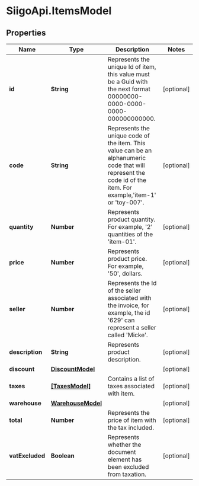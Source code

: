 # SiigoApi.ItemsModel

## Properties

Name | Type | Description | Notes
------------ | ------------- | ------------- | -------------
**id** | **String** | Represents the unique Id of item, this value must be a Guid  with the next format 00000000-0000-0000-0000-000000000000. | [optional] 
**code** | **String** | Represents the unique code of the item. This value can be an alphanumeric  code that will represent the code id of the item.  For example,&#39;item-1&#39; or &#39;toy-007&#39;. | [optional] 
**quantity** | **Number** | Represents product quantity.  For example, &#39;2&#39; quantities of the &#39;item-01&#39;. | [optional] 
**price** | **Number** | Represents product price.  For example, &#39;50&#39;, dollars. | [optional] 
**seller** | **Number** | Represents the Id of the seller associated with the invoice,   for example, the id &#39;629&#39; can represent a seller called &#39;Micke&#39;. | [optional] 
**description** | **String** | Represents product description. | [optional] 
**discount** | [**DiscountModel**](DiscountModel.md) |  | [optional] 
**taxes** | [**[TaxesModel]**](TaxesModel.md) | Contains a list of taxes associated with item. | [optional] 
**warehouse** | [**WarehouseModel**](WarehouseModel.md) |  | [optional] 
**total** | **Number** | Represents the price of item with the tax included. | [optional] 
**vatExcluded** | **Boolean** | Represents whether the document element has been excluded from taxation. | [optional] 


